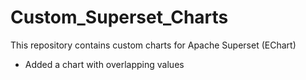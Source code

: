 # Custom_Superset_Charts
This repository contains custom charts for Apache Superset (EChart)
* Added a chart with overlapping values
